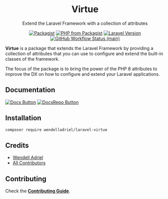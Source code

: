 <div align="center">
    <!-- <img src="https://github.com/WendellAdriel/laravel-virtue/raw/main/art/laravel-virtue-banner.png" alt="Virtue" height="400"/> -->
    <p>
        <h1>Virtue</h1>
        Extend the Laravel Framework with a collection of attributes
    </p>
</div>

<p align="center">
    <a href="https://packagist.org/packages/WendellAdriel/laravel-virtue"><img src="https://img.shields.io/packagist/v/WendellAdriel/laravel-virtue.svg?style=flat-square" alt="Packagist"></a>
    <a href="https://packagist.org/packages/WendellAdriel/laravel-virtue"><img src="https://img.shields.io/packagist/php-v/WendellAdriel/laravel-virtue.svg?style=flat-square" alt="PHP from Packagist"></a>
    <a href="https://packagist.org/packages/WendellAdriel/laravel-virtue"><img src="https://img.shields.io/badge/Laravel-11.x-brightgreen.svg?style=flat-square" alt="Laravel Version"></a>
    <a href="https://github.com/WendellAdriel/laravel-virtue/actions"><img alt="GitHub Workflow Status (main)" src="https://img.shields.io/github/actions/workflow/status/WendellAdriel/laravel-virtue/tests.yml?branch=main&label=Tests"> </a>
</p>

**Virtue** is a package that extends the Laravel Framework by providing a collection of attributes that you can use to
configure and extend the built-in classes of the framework.

The focus of the package is to bring the power of the PHP 8 attributes to improve the DX on how to configure and extend
your Laravel applications.

## Documentation
[![Docs Button]][Docs Link] [![DocsRepo Button]][DocsRepo Link]

## Installation

```bash
composer require wendelladriel/laravel-virtue
```

## Credits

- [Wendell Adriel](https://github.com/WendellAdriel)
- [All Contributors](../../contributors)

## Contributing

Check the **[Contributing Guide](CONTRIBUTING.md)**.

<!---------------------------------------------------------------------------->
[Docs Button]: https://img.shields.io/badge/Website-B30E2E?style=for-the-badge&logoColor=white&logo=GitBook
[Docs Link]: https://wendell-adriel.gitbook.io/laravel-virtue/
[DocsRepo Button]: https://img.shields.io/badge/Repository-3884FF?style=for-the-badge&logoColor=white&logo=GitBook
[DocsRepo Link]: https://github.com/WendellAdriel/laravel-virtue-docs
